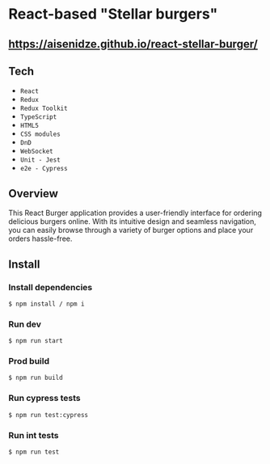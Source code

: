 # React-based "Stellar burgers"

## https://aisenidze.github.io/react-stellar-burger/

## Tech
* `React`
* `Redux`
* `Redux Toolkit`
* `TypeScript`
* `HTML5`
* `CSS modules`
* `DnD`
* `WebSocket`
* `Unit - Jest`
* `e2e - Cypress`

## Overview
This React Burger application provides a user-friendly interface for ordering delicious burgers online. With its intuitive design and seamless navigation, you can easily browse through a variety of burger options and place your orders hassle-free.

## Install

### Install dependencies
```
$ npm install / npm i
```

### Run dev
```
$ npm run start
```

### Prod build
```
$ npm run build
```

### Run cypress tests
```
$ npm run test:cypress
```

### Run int tests
```
$ npm run test
```